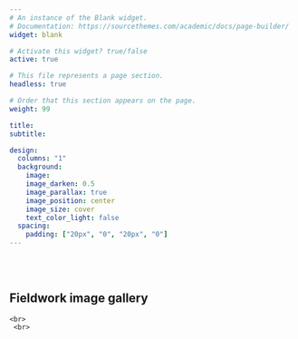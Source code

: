 ```yaml
---
# An instance of the Blank widget.
# Documentation: https://sourcethemes.com/academic/docs/page-builder/
widget: blank

# Activate this widget? true/false
active: true

# This file represents a page section.
headless: true

# Order that this section appears on the page.
weight: 99

title: 
subtitle: 

design:
  columns: "1"
  background:
    image: 
    image_darken: 0.5
    image_parallax: true
    image_position: center
    image_size: cover
    text_color_light: false
  spacing:
    padding: ["20px", "0", "20px", "0"]
---
```


 <br> 
  <br> 
  
##  Fieldwork image gallery

    <br> 
     <br> 
  
    

